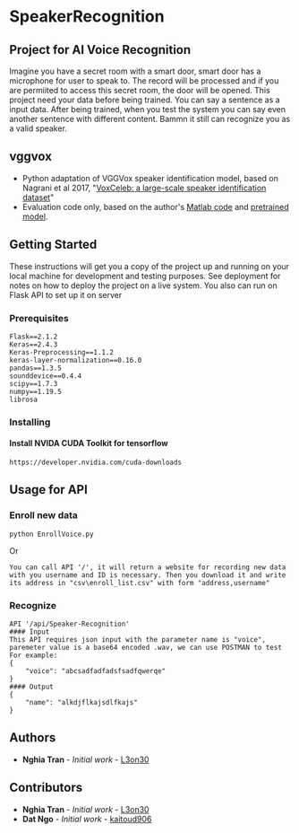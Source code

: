 # SpeakerRecognition

## Project for AI Voice Recognition
Imagine you have a secret room with a smart door, smart door has a microphone for user to speak to. The record will be processed and if you are permiited to access this secret room, the door will be opened. This project need your data before being trained. You can say a sentence as a input data. After being trained, when you test the system you can say even another sentence with different content. Bammn it still can recognize you as a valid speaker.
## vggvox

* Python adaptation of VGGVox speaker identification model, based on Nagrani et al 2017, "[VoxCeleb: a large-scale speaker identification dataset](https://arxiv.org/pdf/1706.08612.pdf)"
* Evaluation code only, based on the author's [Matlab code](https://github.com/a-nagrani/VGGVox/)
and [pretrained model](http://www.robots.ox.ac.uk/~vgg/data/voxceleb/).

## Getting Started

These instructions will get you a copy of the project up and running on your local machine for development and testing purposes. See deployment for notes on how to deploy the project on a live system. You also can run on Flask API to set up it on server

### Prerequisites

```
Flask==2.1.2
Keras==2.4.3
Keras-Preprocessing==1.1.2
keras-layer-normalization==0.16.0
pandas==1.3.5
sounddevice==0.4.4
scipy==1.7.3
numpy==1.19.5
librosa

```
### Installing

#### Install NVIDA CUDA Toolkit for tensorflow
```
https://developer.nvidia.com/cuda-downloads
```

## Usage for API
### Enroll new data
```
python EnrollVoice.py 
```
Or
```
You can call API '/', it will return a website for recording new data with you username and ID is necessary. Then you download it and write 
its address in "csv\enroll_list.csv" with form "address,username"
```
### Recognize 
```
API '/api/Speaker-Recognition'
#### Input
This API requires json input with the parameter name is "voice", paremeter value is a base64 encoded .wav, we can use POSTMAN to test
For example:
{
    "voice": "abcsadfadfadsfsadfqwerqe"
}
#### Output
{
    "name": "alkdjflkajsdlfkajs"
}
```
### 

## Authors

* **Nghia Tran** - *Initial work* - [L3on30](https://github.com/L3on30)
## Contributors
* **Nghia Tran** - *Initial work* - [L3on30](https://github.com/L3on30)
* **Dat Ngo** - *Initial work* - [kaitoud906](https://github.com/kaitoud906)
